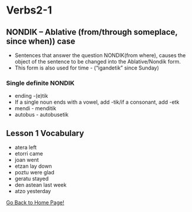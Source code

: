 # Verbs2-1

## NONDIK – Ablative (from/through someplace, since when)) case
* Sentences that answer the question NONDIK(from where), causes the object of the sentence to be changed into the Ablative/Nondik form.
* This form is also used for time - (“igandetik” since Sunday)

### Single definite NONDIK
* ending -(e)tik
* If a single noun ends with a vowel, add -tik/if a consonant, add -etk
* mendi - menditik
* autobus - autobusetik

## Lesson 1 Vocabulary
* atera left
* etorri came
* joan went
* etzan lay down
* poztu were glad
* geratu stayed
* den astean last week
* atzo yesterday

[ Go Back to Home Page!](..)
